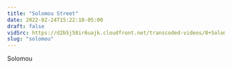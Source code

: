 ```yaml
---
title: "Solomou Street"
date: 2022-02-24T15:22:10-05:00
draft: false
vidSrc: https://d2b5j58ir6uajk.cloudfront.net/transcoded-videos/8+Solomou+St-.mp4
slug: "solomou"
---
```


Solomou